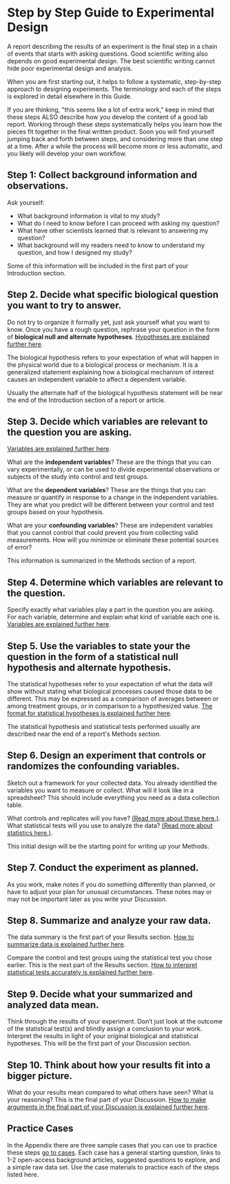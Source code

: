 # Step by Step Guide to Experimental Design

A report describing the results of an experiment is the final step in a chain of events that starts with asking questions. Good scientific writing also depends on good experimental design. The best scientific writing cannot hide poor experimental design and analysis.

When you are first starting out, it helps to follow a systematic, step-by-step approach to designing experiments. The terminology and each of the steps is explored in detail elsewhere in this Guide. 

If you are thinking, "this seems like a lot of extra work," keep in mind that these steps ALSO describe how you develop the content of a good lab report. Working through these steps systematically helps you learn how the pieces fit together in the final written product. Soon you will find yourself jumping back and forth between steps, and considering more than one step at a time. After a while the process will become more or less automatic, and you likely will develop your own workflow.


## Step 1: Collect background information and observations. 

Ask yourself:

* What background information is vital to my study? 
* What do I need to know before I can proceed with asking my question? 
* What have other scientists learned that is relevant to answering my question?
* What background will my readers need to know to understand my question, and how I designed my study? 

Some of this information will be included in the first part of your Introduction section.


## Step 2. Decide what specific biological question you want to try to answer.

Do not try to organize it formally yet, just ask yourself what you want to know. Once you have a rough question, rephrase your question in the form of __biological null and alternate hypotheses__. [Hypotheses are explained further here](http://url). 

The biological hypothesis refers to your expectation of what will happen in the physical world due to a biological process or mechanism. It is a generalized statement explaining how a biological mechanism of interest causes an independent variable to affect a dependent variable.

Usually the alternate half of the biological hypothesis statement will be near the end of the Introduction section of a report or article.


## Step 3. Decide which variables are relevant to the question you are asking. 

[Variables are explained further here](http://url).

What are the __independent variables__? These are the things that you can vary experimentally, or can be used to divide experimental observations or subjects of the study into control and test groups. 

What are the __dependent variables__? These are the things that you can measure or quantify in response to a change in the independent variables. They are what you predict will be different between your control and test groups based on your hypothesis.

What are your __confounding variables__? These are independent variables that you cannot control that could prevent you from collecting valid measurements. How will you minimize or eliminate these potential sources of error?

This information is summarized in the Methods section of a report. 


## Step 4. Determine which variables are relevant to the question. 

Specify exactly what variables play a part in the question you are asking. For each variable, determine and explain what kind of variable each one is. [Variables are explained further here](http://url).


## Step 5. Use the variables to state your the question in the form of a statistical null hypothesis and alternate hypothesis. 

The statistical hypotheses refer to your expectation of what the data will show without stating what biological processes caused those data to be different. This may be expressed as a comparison of averages between or among treatment groups, or in comparison to a hypothesized value. [The format for statistical hypotheses is explained further here](http://url). 

The statistical hypothesis and statistical tests performed usually are described near the end of a report's Methods section. 


## Step 6. Design an experiment that controls or randomizes the confounding variables. 

Sketch out a framework for your collected data. You already identified the variables you want to measure or collect. What will it look like in a spreadsheet? This should include everything you need as a data collection table.

What controls and replicates will you have? [(Read more about these here.)](http://url). What statistical tests will you use to analyze the data? [(Read more about statistics here.)](http://url). 

This initial design will be the starting point for writing up your Methods.


## Step 7. Conduct the experiment as planned.

As you work, make notes if you do something differently than planned, or have to adjust your plan for unusual circumstances. These notes may or may not be important later as you write your Discussion.
 

## Step 8. Summarize and analyze your raw data.

The data summary is the first part of your Results section. [How to summarize data is explained further here](http://url).

Compare the control and test groups using the statistical test you chose earlier. This is the next part of the Results section. [How to interpret statistical tests accurately is explained further here](http://url).


## Step 9. Decide what your summarized and analyzed data mean.

Think through the results of your experiment. Don’t just look at the outcome of the statistical test(s) and blindly assign a conclusion to your work. Interpret the results in light of your original biological and statistical hypotheses. This will be the first part of your Discussion section.


## Step 10. Think about how your results fit into a bigger picture. 

What do your results mean compared to what others have seen? What is your reasoning? This is the final part of your Discussion. [How to make arguments in the final part of your Discussion is explained further here](http://url).


## Practice Cases

In the Appendix there are three sample cases that you can use to practice these steps [go to cases](http://url). Each case has a general starting question, links to 1-2 open-access background articles, suggested questions to explore, and a simple raw data set. Use the case materials to practice each of the steps listed here.  
